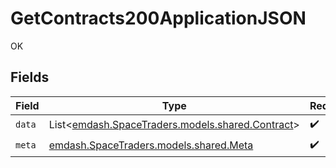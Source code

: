# GetContracts200ApplicationJSON

OK


## Fields

| Field                                                                               | Type                                                                                | Required                                                                            | Description                                                                         |
| ----------------------------------------------------------------------------------- | ----------------------------------------------------------------------------------- | ----------------------------------------------------------------------------------- | ----------------------------------------------------------------------------------- |
| `data`                                                                              | List<[emdash.SpaceTraders.models.shared.Contract](../../models/shared/Contract.md)> | :heavy_check_mark:                                                                  | N/A                                                                                 |
| `meta`                                                                              | [emdash.SpaceTraders.models.shared.Meta](../../models/shared/Meta.md)               | :heavy_check_mark:                                                                  | N/A                                                                                 |